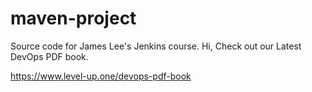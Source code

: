 # maven-project
Source code for James Lee's Jenkins course.
Hi,
Check out our Latest DevOps PDF book.

https://www.level-up.one/devops-pdf-book
